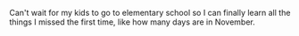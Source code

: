 Can't wait for my kids to go to elementary school so I can finally learn all the things I missed the first time, like how many days are in November.

